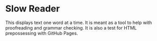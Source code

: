 # Slow Reader

This displays text one word at a time. It is meant as a tool to help with
proofreading and grammar checking. It is also a test for HTML prepossessing with
GitHub Pages.

